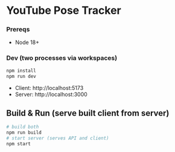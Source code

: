 # YouTube Pose Tracker

### Prereqs

- Node 18+

### Dev (two processes via workspaces)

```bash
npm install
npm run dev
```

- Client: http://localhost:5173
- Server: http://localhost:3000

## Build & Run (serve built client from server)

```bash
# build both
npm run build
# start server (serves API and client)
npm start
```
